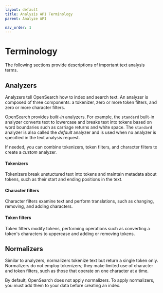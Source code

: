 ```yaml
---
layout: default
title: Analysis API Terminology
parent: Analyze API

nav_order: 1
---
```


# Terminology

The following sections provide descriptions of important text analysis terms. 

## Analyzers

Analyzers tell OpenSearch how to index and search text. An analyzer is composed of three components: a tokenizer, zero or more token filters, and zero or more character filters. 

OpenSearch provides *built-in* analyzers. For example, the `standard` built-in analyzer converts text to lowercase and breaks text into tokens based on word boundaries such as carriage returns and white space. The `standard` analyzer is also called the *default* analyzer and is used when no analyzer is specified in the text analysis request.

If needed, you can combine tokenizers, token filters, and character filters to create a *custom* analyzer.

#### Tokenizers

Tokenizers break unstuctured text into tokens and maintain metadata about tokens, such as their start and ending positions in the text.

#### Character filters

Character filters examine text and perform translations, such as changing, removing, and adding characters. 

#### Token filters

Token filters modify tokens, performing operations such as converting a token's characters to uppercase and adding or removing tokens. 

## Normalizers

Similar to analyzers, normalizers tokenize text but return a single token only. Normalizers do not employ tokenizers; they make limited use of character and token filters, such as those that operate on one character at a time.

By default, OpenSearch does not apply normalizers. To apply normalizers, you must add them to your data before creating an index.